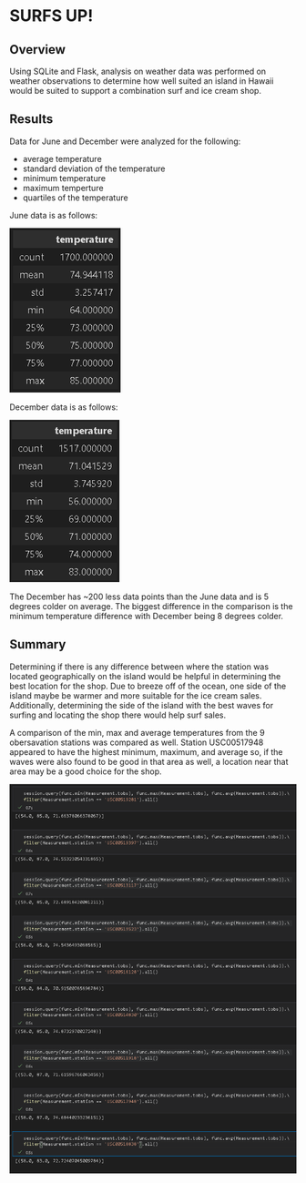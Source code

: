 # SURFS UP!
## Overview
Using SQLite and Flask, analysis on weather data was performed on weather observations to determine how well suited an island in Hawaii would be suited to support a combination surf and ice cream shop.  
## Results
Data for June and December were analyzed for the following:
- average temperature
- standard deviation of the temperature
- minimum temperature
- maximum temperture
- quartiles of the temperature

June data is as follows:

![June_statistics](june_stats.png)


December data is as follows:

![Dec_statistics](dec_stats.png)

The December has ~200 less data points than the June data and is 5 degrees colder on average.  The biggest difference in the comparison is the minimum temperature difference with December being 8 degrees colder.  

## Summary
Determining if there is any difference between where the station was located geographically on the island would be helpful in determining the best location for the shop.  Due to breeze off of the ocean, one side of the island maybe be warmer and more suitable for the ice cream sales.  Additionally, determining the side of the island with the best waves for surfing and locating the shop there would help surf sales. 

A comparison of the min, max and average temperatures from the 9 obersavation stations was compared as well.  Station USC00517948 appeared to have the highest minimum, maximum, and average so, if the waves were also found to be good in that area as well, a location near that area may be a good choice for the shop. 

![stations_comparision](stations.png)


